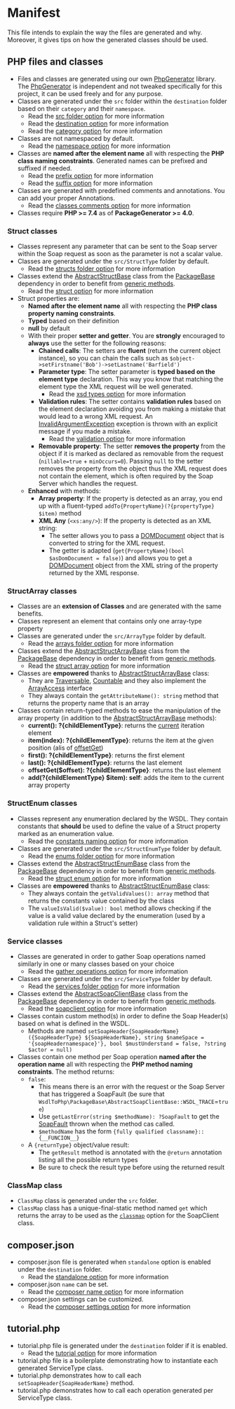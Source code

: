 # Manifest

This file intends to explain the way the files are generated and why. Moreover, it gives tips on how the generated classes should be used. 

## PHP files and classes
- Files and classes are generated using our own [PhpGenerator](https://github.com/WsdlToPhp/PhpGenerator) library. The [PhpGenerator](https://github.com/WsdlToPhp/PhpGenerator) is independent and not tweaked specifically for this project, it can be used freely and for any purpose.
- Classes are generated under the `src` folder within the `destination` folder based on their `category` and their `namespace`.
  - Read the [src folder option](https://github.com/WsdlToPhp/PackageGenerator/wiki/Options#src-dirname) for more information
  - Read the [destination option](https://github.com/WsdlToPhp/PackageGenerator/wiki/Options#destination) for more information
  - Read the [category option](https://github.com/WsdlToPhp/PackageGenerator/wiki/Options#category) for more information
- Classes are not namespaced by default.
  - Read the [namespace option](https://github.com/WsdlToPhp/PackageGenerator/wiki/Options#namespace) for more information
- Classes are **named after the element name** all with respecting the **PHP class naming constraints**. Generated names can be prefixed and suffixed if needed.
  - Read the [prefix option](https://github.com/WsdlToPhp/PackageGenerator/wiki/Options#prefix) for more information
  - Read the [suffix option](https://github.com/WsdlToPhp/PackageGenerator/wiki/Options#suffix) for more information
- Classes are generated with predefined comments and annotations. You can add your proper Annotations.
  - Read the [classes comments option](https://github.com/WsdlToPhp/PackageGenerator/wiki/Options#classes-comments) for more information
- Classes require **PHP >= 7.4** as of **PackageGenerator >= 4.0**.

### Struct classes
- Classes represent any parameter that can be sent to the Soap server within the Soap request as soon as the parameter is not a scalar value.
- Classes are generated under the `src/StructType` folder by default.
  - Read the [structs folder option](https://github.com/WsdlToPhp/PackageGenerator/wiki/Options#structs-folder) for more information
- Classes extend the [AbstractStructBase](https://github.com/WsdlToPhp/PackageBase#abstractstructbase) class from the [PackageBase](https://github.com/WsdlToPhp/PackageBase) dependency in order to benefit from [generic methods](https://github.com/WsdlToPhp/PackageBase#abstractstructbase).
  - Read the [struct option](https://github.com/WsdlToPhp/PackageGenerator/wiki/Options#struct) for more information
- Struct properties are:
  - **Named after the element name** all with respecting the **PHP class property naming constraints**.
  - **Typed** based on their definition
  - **null** by default
  - With their proper **setter and getter**. You are **strongly** encouraged to **always** use the setter for the following reasons:
    - **Chained calls**: The setters are **fluent** (return the current object instance), so you can chain the calls such as `$object->setFirstname('Bob')->setLastname('Barfield')`
    - **Parameter type**: The setter parameter is **typed based on the element type** declaration. This way you know that matching the element type the XML request will be well generated.
      - Read the [xsd types option](https://github.com/WsdlToPhp/PackageGenerator/wiki/Options#xsd-types-mapping) for more information
    - **Validation rules**: The setter contains **validation rules** based on the element declaration avoiding you from making a mistake that would lead to a wrong XML request. An [InvalidArgumentException](https://www.php.net/manual/en/class.invalidargumentexception.php) exception is thrown with an explicit message if you made a mistake.
      - Read the [validation option](https://github.com/WsdlToPhp/PackageGenerator/wiki/Options#validation) for more information
    - **Removable property**: The setter **removes the property** from the object if it is marked as declared as removable from the request (`nillable=true` + `minOccurs=0`). Passing `null` to the setter removes the property from the object thus the XML request does not contain the element, which is often required by the Soap Server which handles the request.
  - **Enhanced** with methods:
    - **Array property**: If the property is detected as an array, you end up with a fluent-typed `addTo{PropertyName}(?{propertyType} $item)` method
    - **XML Any** (`<xs:any/>`): If the property is detected as an XML string:
      - The setter allows you to pass a [DOMDocument](https://www.php.net/manual/en/class.domdocument.php) object that is converted to string for the XML request.
      - The getter is adapted (`get{PropertyName}(bool $asDomDocument = false)`) and allows you to get a [DOMDocument](https://www.php.net/manual/en/class.domdocument.php) object from the XML string of the property returned by the XML response.

### StructArray classes
- Classes are an **extension of Classes** and are generated with the same benefits.
- Classes represent an element that contains only one array-type property  
- Classes are generated under the `src/ArrayType` folder by default.
  - Read the [arrays folder option](https://github.com/WsdlToPhp/PackageGenerator/wiki/Options#arrays-folder) for more information
- Classes extend the [AbstractStructArrayBase](https://github.com/WsdlToPhp/PackageBase#abstractstructarraybase) class from the [PackageBase](https://github.com/WsdlToPhp/PackageBase) dependency in order to benefit from [generic methods](https://github.com/WsdlToPhp/PackageBase#abstractstructarraybase).
  - Read the [struct array option](https://github.com/WsdlToPhp/PackageGenerator/wiki/Options#structarray) for more information
- Classes are **empowered** thanks to [AbstractStructArrayBase](https://github.com/WsdlToPhp/PackageBase#abstractstructarraybase) class:
  - They are [Traversable](https://www.php.net/manual/en/class.traversable.php), [Countable](https://www.php.net/manual/en/class.countable.php) and they also implement the [ArrayAccess](https://www.php.net/manual/en/class.arrayaccess.php) interface
  - They always contain the `getAttributeName(): string` method that returns the property name that is an array
- Classes contain return-typed methods to ease the manipulation of the array property (in addition to the [AbstractStructArrayBase](https://github.com/WsdlToPhp/PackageBase#abstractstructarraybase) methods):
  - **current(): ?{childElementType}**: returns the [current](https://www.php.net/manual/en/iterator.current.php) iteration element
  - **item(index): ?{childElementType}**: returns the item at the given position (alis of [offsetGet](https://www.php.net/manual/en/arrayaccess.offsetget.php))
  - **first(): ?{childElementType}**: returns the first element
  - **last(): ?{childElementType}**: returns the last element
  - **offsetGet($offset): ?{childElementType}**: returns the last element
  - **add(?{childElementType} $item): self**: adds the item to the current array property

### StructEnum classes
- Classes represent any enumeration declared by the WSDL. They contain constants that **should** be used to define the value of a Struct property marked as an enumeration value.
  - Read the [constants naming option](https://github.com/WsdlToPhp/PackageGenerator/wiki/Options#constants-naming) for more information
- Classes are generated under the `src/StructEnumType` folder by default.
  - Read the [enums folder option](https://github.com/WsdlToPhp/PackageGenerator/wiki/Options#enums-folder) for more information
- Classes extend the [AbstractStructEnumBase](https://github.com/WsdlToPhp/PackageBase#abstractstructenumbase) class from the [PackageBase](https://github.com/WsdlToPhp/PackageBase) dependency in order to benefit from [generic methods](https://github.com/WsdlToPhp/PackageBase#abstractstructenumbase).
  - Read the [struct enum option](https://github.com/WsdlToPhp/PackageGenerator/wiki/Options#structenum) for more information
- Classes are **empowered** thanks to [AbstractStructEnumBase](https://github.com/WsdlToPhp/PackageBase#abstractstructenumbase) class:
  - They always contain the `getValidValues(): array` method that returns the constants value contained by the class
  - The `valueIsValid($value): bool` method allows checking if the value is a valid value declared by the enumeration (used by a validation rule within a Struct's setter)

### Service classes
- Classes are generated in order to gather Soap operations named similarly in one or many classes based on your choice
  - Read the [gather operations option](https://github.com/WsdlToPhp/PackageGenerator/wiki/Options#gather-operations-methods) for more information
- Classes are generated under the `src/ServiceType` folder by default.
  - Read the [services folder option](https://github.com/WsdlToPhp/PackageGenerator/wiki/Options#services-folder) for more information
- Classes extend the [AbstractSoapClientBase](https://github.com/WsdlToPhp/PackageBase#abstractsoapclientbase) class from the [PackageBase](https://github.com/WsdlToPhp/PackageBase) dependency in order to benefit from [generic methods](https://github.com/WsdlToPhp/PackageBase#abstractsoapclientbase).
  - Read the [soapclient option](https://github.com/WsdlToPhp/PackageGenerator/wiki/Options#soapclient) for more information
- Classes contain custom method(s) in order to define the Soap Header(s) based on what is defined in the WSDL.
  - Methods are named `setSoapHeader{SoapHeaderName}({SoapHeaderType} ${SoapHeaderName}, string $nameSpace = '{soapHeadernamespace}'}, bool $mustUnderstand = false, ?string $actor = null)`
- Classes contain one method per Soap operation **named after the operation name** all with respecting the **PHP method naming constraints**. The method returns:
  - `false`:
    - This means there is an error with the request or the Soap Server that has triggered a SoapFault (be sure that `WsdlToPhp\PackageBase\AbstractSoapClientBase::WSDL_TRACE`=`true`)
    - Use `getLastError(string $methodName): ?SoapFault` to get the [SoapFault](https://www.php.net/manual/en/class.soapfault.php) thrown when the method cas called.
    - `$methodName` has the form `{fully qualified classname}::{__FUNCION__}`
  - A `{returnType}` object/value result:
    - The `getResult` method is annotated with the `@return` annotation listing all the possible return types
    - Be sure to check the result type before using the returned result

### ClassMap class
- `ClassMap` class is generated under the `src` folder.
- `ClassMap` class has a unique-final-static method named `get` which returns the array to be used as the [`classmap`](https://www.php.net/manual/en/soapclient.construct.php#refsect1-soapclient.construct-parameters) option for the SoapClient class.

## composer.json
- composer.json file is generated when `standalone` option is enabled under the `destination` folder.
  - Read the [standalone option](https://github.com/WsdlToPhp/PackageGenerator/wiki/Options#standalone) for more information
- composer.json `name` can be set.
  - Read the [composer name option](https://github.com/WsdlToPhp/PackageGenerator/wiki/Options#composer-name) for more information
- composer.json settings can be customized.
  - Read the [composer settings option](https://github.com/WsdlToPhp/PackageGenerator/wiki/Options#composer-settings) for more information

## tutorial.php
- tutorial.php file is generated under the `destination` folder if it is enabled.
  - Read the [tutorial option](https://github.com/WsdlToPhp/PackageGenerator/wiki/Options#generate-tutorial) for more information
- tutorial.php file is a boilerplate demonstrating how to instantiate each generated ServiceType class.
- tutorial.php demonstrates how to call each `setSoapHeader{SoapHeaderName}` method.
- tutorial.php demonstrates how to call each operation generated per ServiceType class.
